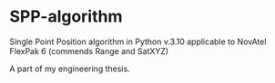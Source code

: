 # SPP-algorithm
Single Point Position algorithm in Python v.3.10 applicable to NovAtel FlexPak 6 (commends Range and SatXYZ)

A part of my engineering thesis.
